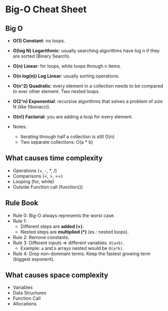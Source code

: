 # Big-O Cheat Sheet

## Big O

* **O(1) Constant**: no loops.
* **O(log N) Logarithmic**: usually searching algorithms have log n if they are sorted (Binary Search).
* **O(n) Linear**: for loops, while loops through n items.
* **O(n log(n)) Log Linear**: usually sorting operations.
* **O(n^2) Quadratic**: every element in a collection needs to be compared to
  ever other element. Two nested loops.
* **O(2^n) Exponential**: recursive algorithms that solves a problem of size N
  (like fibonacci).
* **O(n!) Factorial**: you are adding a loop for every element.

* Notes:
  * Iterating through half a collection is still O(n)
  * Two separate collections: O(a * b)

## What causes time complexity

* Operations (+, -, *, /)
* Comparisons (<, >, ==)
* Looping (for, while)
* Outside Function call (function())

## Rule Book

* Rule 0: Big-O always represents the worst case.
* Rule 1:
  * Different steps are **added (+)**.
  * Nested steps are **multiplied (*)** (ex.: nested loops).
* Rule 2: Remove constants.
* Rule 3: Different inputs => different variables. `O(a+b)`.
  * Example: `a` and `b` arrays nested would be `O(a*b)`.
* Rule 4: Drop non-dominant terms. Keep the fastest growing term (biggest exponent).

## What causes space complexity

* Variables
* Data Structures
* Function Call
* Allocations
